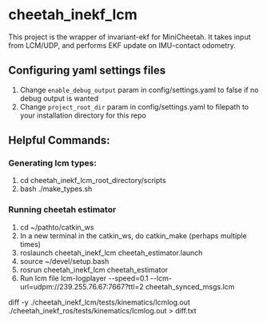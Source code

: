 # cheetah_inekf_lcm
This project is the wrapper of invariant-ekf for MiniCheetah. It takes input from LCM/UDP, and performs EKF update on IMU-contact odometry. 

## Configuring yaml settings files
1. Change `enable_debug_output` param in config/settings.yaml to false if no debug output is wanted
2. Change `project_root_dir` param in config/settings.yaml to filepath to your installation directory for this repo

## Helpful Commands:

### Generating lcm types:
1. cd cheetah_inekf_lcm_root_directory/scripts
2. bash ./make_types.sh
    
### Running cheetah estimator
1. cd ~/pathto/catkin_ws
2. In a new terminal in the catkin_ws, do catkin_make (perhaps multiple times)
3. roslaunch cheetah_inekf_lcm cheetah_estimator.launch
4. source ~/devel/setup.bash
5. rosrun cheetah_inekf_lcm cheetah_estimator
6. Run lcm file lcm-logplayer --speed=0.1 --lcm-url=udpm://239.255.76.67:7667?ttl=2 cheetah_synced_msgs.lcm

diff -y ./cheetah_inekf_lcm/tests/kinematics/lcmlog.out ./cheetah_inekf_ros/tests/kinematics/lcmlog.out > diff.txt